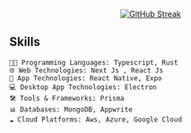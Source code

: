 <div align="center">
  <a href="https://git.io/streak-stats">
    <img src="https://streak-stats.demolab.com?user=vikashkhati007&theme=youtube-dark" alt="GitHub Streak" />
  </a>
</div>

## Skills

```
🧑‍💻 Programming Languages: Typescript, Rust
🌐 Web Technologies: Next Js , React Js
📱 App Technologies: React Native, Expo
💻 Desktop App Technologies: Electron
🛠 Tools & Frameworks: Prisma
📊 Databases: MongoDB, Appwrite
☁️ Cloud Platforms: Aws, Azure, Google Cloud
```

